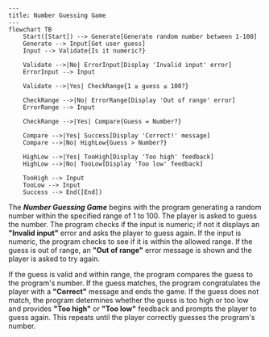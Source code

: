 ```mermaid
---
title: Number Guessing Game  
---
flowchart TB
    Start([Start]) --> Generate[Generate random number between 1-100]
    Generate --> Input[Get user guess]
    Input --> Validate{Is it numeric?}
    
    Validate -->|No| ErrorInput[Display 'Invalid input' error]
    ErrorInput --> Input
    
    Validate -->|Yes| CheckRange{1 ≥ guess ≤ 100?}
    
    CheckRange -->|No| ErrorRange[Display 'Out of range' error]
    ErrorRange --> Input
    
    CheckRange -->|Yes| Compare{Guess = Number?}
    
    Compare -->|Yes| Success[Display 'Correct!' message]
    Compare -->|No| HighLow{Guess > Number?}
    
    HighLow -->|Yes| TooHigh[Display 'Too high' feedback]
    HighLow -->|No| TooLow[Display 'Too low' feedback]
    
    TooHigh --> Input
    TooLow --> Input
    Success --> End([End])
```
The ***Number Guessing Game*** begins with the program generating a random number within the specified range of 1 to 100. The player is asked to guess the number. The program checks if the input is numeric; if not it displays an **"Invalid input"** error and asks the player to guess again. If the input is numeric, the program checks to see if it is within the allowed range. If the guess is out of range, an **"Out of range"** error message is shown and the player is asked to try again.  

If the guess is valid and within range, the program compares the guess to the program's number. If the guess matches, the program congratulates the player with a **"Correct"** message and ends the game. If the guess does not match, the program determines whether the guess is too high or too low and provides **"Too high"** or **"Too low"** feedback and prompts the player to guess again. This repeats until the player correctly guesses the program's number.
